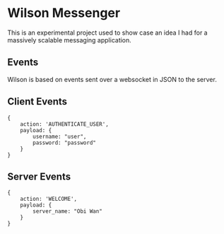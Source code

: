 # Wilson Messenger

This is an experimental project used to show case an idea I had for a massively scalable messaging application.

## Events

Wilson is based on events sent over a websocket in JSON to the server.

## Client Events
```shell
{
    action: 'AUTHENTICATE_USER',
    payload: {
        username: "user",
        password: "password"
    }
}
```

## Server Events
```shell
{
    action: 'WELCOME',
    payload: {
        server_name: "Obi Wan"
    }
}
```